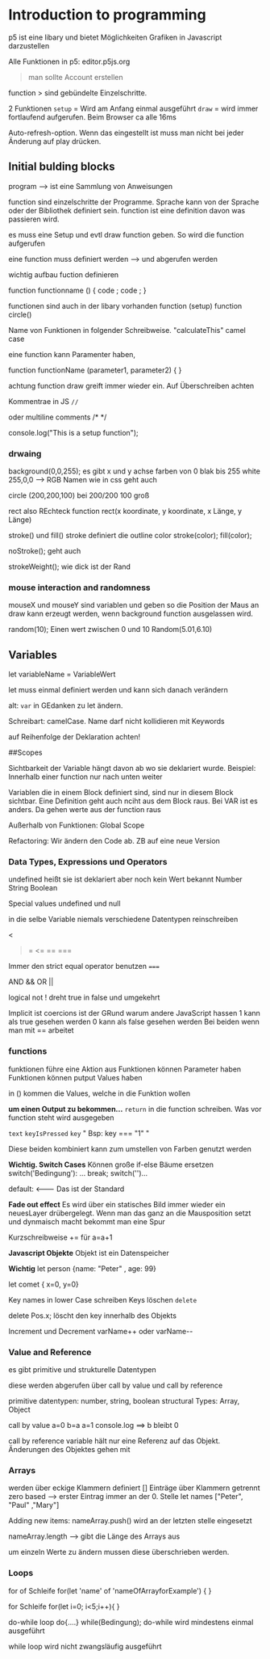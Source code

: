 # Introduction to programming

p5 ist eine libary und bietet Möglichkeiten Grafiken in Javascript darzustellen

Alle Funktionen in p5: editor.p5js.org
> man sollte Account erstellen

function > sind gebündelte Einzelschritte.

2 Funktionen
`setup` = Wird am Anfang einmal ausgeführt
`draw` = wird immer fortlaufend aufgerufen. Beim Browser ca alle 16ms

Auto-refresh-option. Wenn das eingestellt ist muss man nicht bei jeder Änderung auf play drücken.


## Initial bulding blocks

program --> ist eine Sammlung von Anweisungen

function sind einzelschritte der Programme. Sprache kann von der Sprache oder der Bibliothek definiert sein.
function ist eine definition davon was passieren wird.

es muss eine Setup und evtl draw function geben. So wird die function aufgerufen

eine function muss definiert werden --> und abgerufen werden

wichtig aufbau fuction definieren

function functionname () {
code ;
code ;
}

functionen sind auch in der libary vorhanden
function (setup)
function circle()

Name von Funktionen in folgender Schreibweise. "calculateThis" camel case

eine function kann Paramenter haben,

function functionName (parameter1, parameter2) {
}

achtung function draw greift immer wieder ein. Auf Überschreiben achten


Kommentrae in JS
`//`

oder multiline comments
/*
*/

console.log("This is a setup function");


### drwaing

background(0,0,255);
es gibt x und y achse
farben von 0 blak bis 255 white
255,0,0 --> RGB
Namen wie in css geht auch

circle (200,200,100) bei 200/200 100 groß

rect also REchteck function
rect(x koordinate, y koordinate, x Länge, y Länge)


stroke() und fill()
stroke definiert die outline color stroke(color);
fill(color);

noStroke(); geht auch

strokeWeight(); wie dick ist der Rand


### mouse interaction and randomness
mouseX und mouseY sind variablen und geben so die Position der Maus an
draw kann erzeugt werden, wenn background function ausgelassen wird.

random(10); Einen wert zwischen 0 und 10
Random(5.01,6.10)


## Variables

let variableName = VariableWert

let  muss einmal definiert werden und kann sich danach verändern

alt: `var` in GEdanken zu let ändern.

Schreibart: camelCase. Name darf nicht kollidieren mit Keywords

auf Reihenfolge der Deklaration achten!


##Scopes

Sichtbarkeit der Variable hängt davon ab wo sie deklariert wurde. Beispiel: Innerhalb einer function nur nach unten weiter

Variablen die in einem Block definiert sind, sind nur in diesem Block sichtbar. Eine Definition geht auch nciht aus dem Block raus.
Bei VAR ist es anders. Da gehen werte aus der function raus

Außerhalb von Funktionen: Global Scope

Refactoring: Wir ändern den Code ab. ZB auf eine neue Version



### Data Types, Expressions und Operators

undefined heißt sie ist deklariert aber noch kein Wert bekannt
Number
String
Boolean

Special values undefined und null

in die selbe Variable niemals verschiedene Datentypen reinschreiben

>
<
>=
<=
==
===

Immer den strict equal operator benutzen `===`

AND &&
OR ||

logical not !
dreht true in false und umgekehrt


Implicit ist coercions ist der GRund warum andere JavaScript hassen
1 kann als true gesehen werden
0 kann als false gesehen werden
Bei beiden wenn man mit == arbeitet

### functions

funktionen führe eine Aktion aus
Funktionen können Parameter haben
Funktionen können putput Values haben

in () kommen die Values, welche in die Funktion wollen


**um einen Output zu bekommen...**
`return`
in die function schreiben. Was vor function steht wird ausgegeben


`text`
`keyIsPressed`
`key`
" Bsp: key === "1" "


Diese beiden kombiniert kann zum umstellen von Farben genutzt werden

**Wichtig. Switch Cases**
Können große if-else Bäume ersetzen
switch('Bedingung'):
...
break;
switch('')...

default:  <--- Das ist der Standard

**Fade out effect**
Es wird über ein statisches Bild immer wieder ein neuesLayer drübergelegt. Wenn man das ganz an die Mausposition setzt und dynmaisch macht bekommt man eine Spur

Kurzschreibweise 
+= für a=a+1

**Javascript Objekte** Objekt ist ein Datenspeicher

**Wichtig**
let person {name: "Peter" , age: 99}

let comet {
x=0,
y=0}

Key names in lower Case schreiben
Keys löschen
`delete`

delete Pos.x;
löscht den key innerhalb des Objekts


Increment und Decrement
varName++ oder varName--


### Value and Reference
es gibt primitive und strukturelle Datentypen

diese werden abgerufen über call by value und call by reference


primitive datentypen: number, string, boolean
structural Types: Array, Object

call by value
a=0
b=a
a=1
console.log ==> b bleibt 0


call by reference
variable hält nur eine Referenz auf das Objekt. Änderungen des Objektes gehen mit


### Arrays
werden über eckige Klammern definiert []
Einträge über Klammern getrennt
zero based --> erster Eintrag immer an der 0. Stelle
let names ["Peter", "Paul" ,"Mary"]

Adding new items:
nameArray.push()
wird an der letzten stelle eingesetzt

nameArray.length --> gibt die Länge des Arrays aus

um einzeln Werte zu ändern mussen diese überschrieben werden.


### Loops
for of Schleife
for(let 'name' of 'nameOfArrayforExample') {
}

for Schleife
for(let i=0; i<5;i++){
}

do-while loop
do{....}
while(Bedingung); do-while wird mindestens einmal ausgeführt

while loop wird nicht zwangsläufig ausgeführt

